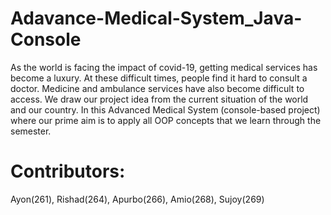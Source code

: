 # Adavance-Medical-System_Java-Console
As the world is facing the impact of covid-19, getting medical services has become a luxury. At these difficult times, people find it hard to consult a doctor. Medicine and ambulance services have also become difficult to access. We draw our project idea from the current situation of the world and our country. In this Advanced Medical System (console-based project) where our prime aim is to apply all OOP concepts that we learn through the semester.

# Contributors:
Ayon(261), Rishad(264), Apurbo(266), Amio(268), Sujoy(269)
